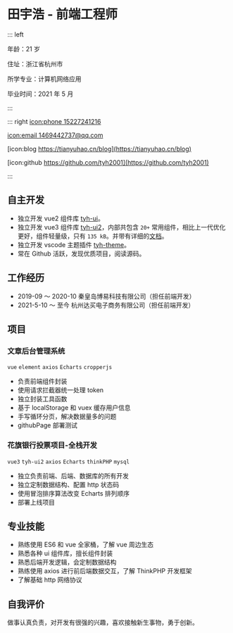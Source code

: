 # 田宇浩 - 前端工程师

::: left

年龄：21 岁

住址：浙江省杭州市

所学专业：计算机网络应用

毕业时间：2021 年 5 月

:::

::: right
[icon:phone 15227241216](15227241216)

[icon:email 1469442737@qq.com](1469442737@qq.com)

[icon:blog https://tianyuhao.cn/blog](https://tianyuhao.cn/blog)

[icon:github https://github.com/tyh2001](https://github.com/tyh2001)

:::

## 自主开发

- 独立开发 vue2 组件库 [tyh-ui](https://github.com/Tyh2001/tyh-ui)。
- 独立开发 vue3 组件库 [tyh-ui2](https://github.com/Tyh2001/tyh-ui2)，内部共包含 `20+` 常用组件，相比上一代优化更好，组件轻量级，只有 `135 kB`。并带有详细的[文档](https://tianyuhao.cn/tyhui/v3)。
- 独立开发 vscode 主题插件 [tyh-theme](https://github.com/Tyh2001/tyh-theme-vscode)。
- 常在 Github 活跃，发现优质项目，阅读源码。

## 工作经历

- 2019-09 ～ 2020-10 秦皇岛博易科技有限公司（担任前端开发）
- 2021-5-10 ～ 至今 杭州达买电子商务有限公司（担任前端开发）

## 项目

### 文章后台管理系统

`vue` `element` `axios` `Echarts` `cropperjs`

- 负责前端组件封装
- 使用请求拦截器统一处理 token
- 独立封装工具函数
- 基于 localStorage 和 vuex 缓存用户信息
- 手写循环分页，解决数据量多的问题
- githubPage 部署测试

### 花旗银行投票项目-全栈开发

`vue3` `tyh-ui2` `axios` `Echarts` `thinkPHP` `mysql`

- 独立负责前端、后端、数据库的所有开发
- 独立定制数据结构、配置 http 状态码
- 使用冒泡排序算法改变 Echarts 排列顺序
- 部署上线项目

## 专业技能

- 熟练使用 ES6 和 vue 全家桶，了解 vue 周边生态
- 熟悉各种 ui 组件库，擅长组件封装
- 熟悉后端开发逻辑，会定制数据结构
- 熟练使用 axios 进行前后端数据交互，了解 ThinkPHP 开发框架
- 了解基础 http 网络协议

## 自我评价

做事认真负责，对开发有很强的兴趣，喜欢接触新生事物，勇于创新。
